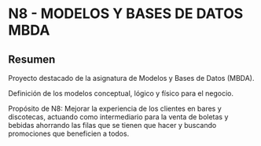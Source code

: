# N8 - MODELOS Y BASES DE DATOS MBDA

## Resumen

Proyecto destacado de la asignatura de Modelos y Bases de Datos (MBDA).

Definición de los modelos conceptual, lógico y físico para el negocio.

Propósito de N8: Mejorar la experiencia de los clientes en bares y discotecas, actuando como intermediario para la venta de boletas y bebidas ahorrando las filas que se tienen que hacer y buscando promociones que beneficien a todos.

